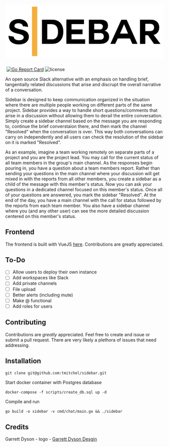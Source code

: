 # ![Sidebar Logo](https://github.com/tmitchel/sidebar/raw/master/public/sidebar_simple_logo.png)
[![<tmitchel>](https://circleci.com/gh/tmitchel/sidebar.svg?style=shield)](https://app.circleci.com/pipelines/github/tmitchel/sidebar) [![Go Report Card](https://goreportcard.com/badge/github.com/tmitchel/sidebar)](https://goreportcard.com/report/github.com/tmitchel/sidebar) ![license](https://img.shields.io/badge/license-MIT-green) 

An open source Slack alternative with an emphasis on handling brief, tangentially related discussions that arise and discrupt the overall narrative of a conversation.

Sidebar is designed to keep communication organized in the situation where there are multiple people working on different parts of the same project. Sidebar provides a way to handle short questions/comments that arise in a discussion without allowing them to derail the entire conversation. Simply create a sidebar channel based on the message you are responding to, continue the brief converstaion there, and then mark the channel "Resolved" when the conversation is over. This way both conversations can carry on independently and all users can check the resolution of the sidebar on it is marked "Resolved".

As an example, imagine a team working remotely on separate parts of a project and you are the project lead. You may call for the current status of all team members in the group's main channel. As the responses begin pouring in, you have a question about a team members report. Rather than sending your questions in the main channel where your discussion will get mixed in with the reports from all other members, you create a sidebar as a child of the message with this member's status. Now you can ask your questions in a dedicated channel focused on this member's status. Once all of your questions are answered, you mark the sidebar "Resolved". At the end of the day, you have a main channel with the call for status followed by the reports from each team member. You also have a sidebar channel where you (and any other user) can see the more detailed discussion centered on this member's status.

## Frontend

The frontend is built with VueJS [here](https://github.com/tmitchel/sidebar-frontend). Contributions are greatly appreciated.

## To-Do
- [ ] Allow users to deploy their own instance
- [ ] Add workspaces like Slack
- [ ] Add private channels
- [ ] File upload
- [ ] Better alerts (including mute)
- [ ] Make @ functional
- [ ] Add roles for users

## Contributing

Contributions are _greatly_ appreciated. Feel free to create and issue or submit a pull request. There are very likely a plethora of issues that need addressing.

## Installation
```
git clone git@github.com:tmitchel/sidebar.git
```

Start docker container with Postgres database
```
docker-compose -f scripts/create_db.sql up -d
```

Compile and run
```
go build -o sidebar -v cmd/chat/main.go && ./sidebar
```

## Credits

Garrett Dyson - logo - [Garrett Dyson Desgin](https://garrettdysondesign.com/)

